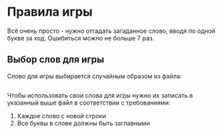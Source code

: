 # Правила игры

Всё очень просто - нужно отгадать загаданное слово, вводя по одной букве за ход. Ошибиться можно не больше 7 раз.

## Выбор слов для игры

Слово для игры выбирается случайным образом из файла:

```/data/words.txt
```

Чтобы использовать свои слова для игры нужно их записать в указанный выше файл в соответствии с требованиями:
  1. Каждое слово с новой строки
  2. Все буквы в слове должны быть заглавными
